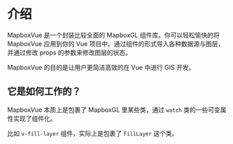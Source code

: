 # 介绍

MapboxVue 是一个封装比较全面的 MapboxGL 组件库。你可以轻松愉快的将 MapboxVue 应用到你的 Vue 项目中。通过组件的形式导入各种数据源与图层，并通过修改 props 的参数来修改图层的状态。

MapboxVue 的目的是让用户更简洁高效的在 Vue 中进行 GIS 开发。

## 它是如何工作的？

MapboxVue 本质上是包裹了 MapboxGL 里某些类，通过 `watch` 类的一些可变属性实现了组件化。

比如 `v-fill-layer` 组件，实际上是包裹了 `FillLayer` 这个类。
